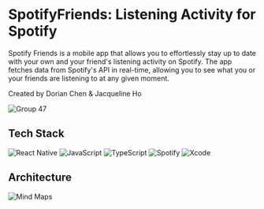 # SpotifyFriends: Listening Activity for Spotify

Spotify Friends is a mobile app that allows you to effortlessly stay up to date with your own and your friend's listening activity on Spotify. The app fetches data from Spotify's API in real-time, allowing you to see what you or your friends are listening to at any given moment.

Created by Dorian Chen & Jacqueline Ho

![Group 47](https://github.com/jho426/SpotifyFriends/assets/75771131/8d48e513-f897-47e9-baa1-b9a98df7d5ac)

## Tech Stack

![React Native](https://img.shields.io/badge/react_native-%2320232a.svg?style=for-the-badge&logo=react&logoColor=%2361DAFB)
![JavaScript](https://img.shields.io/badge/javascript-%23323330.svg?style=for-the-badge&logo=javascript&logoColor=%23F7DF1E)
![TypeScript](https://img.shields.io/badge/typescript-%23007ACC.svg?style=for-the-badge&logo=typescript&logoColor=white)
![Spotify](https://img.shields.io/badge/Spotify-1ED760?style=for-the-badge&logo=spotify&logoColor=white)
![Xcode](https://img.shields.io/badge/Xcode-007ACC?style=for-the-badge&logo=Xcode&logoColor=white)

## Architecture

![Mind Maps](https://github.com/jho426/SpotifyFriends/assets/75771131/8d464983-7b9c-41c2-b718-859b68f7588f)
